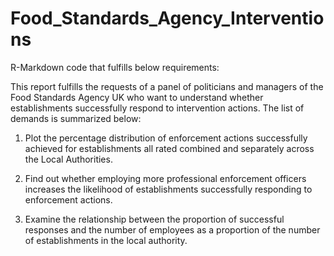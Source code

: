 # Food_Standards_Agency_Interventions
R-Markdown code that fulfills below requirements:

This report fulfills the requests of a panel of politicians and managers of the Food Standards Agency UK who want to understand whether establishments successfully respond to intervention actions. The list of demands is summarized below:

1. Plot the percentage distribution of enforcement actions successfully achieved for establishments all rated combined and separately across the Local Authorities.

2. Find out whether employing more professional enforcement officers increases the likelihood of establishments successfully responding to enforcement actions.

3. Examine the relationship between the proportion of successful responses and the number of employees as a proportion of the number of establishments in the local authority.
